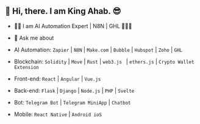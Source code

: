 ## 👋 Hi, there. I am King Ahab. 😎


- 👩‍💻 I am AI Automation Expert | N8N | GHL 🚀🚀🚀

- 💬 Ask me about
- AI Automation: `Zapier` | `N8N` | `Make.com` | `Bubble` | `Hubspot` | `Zoho` | `GHL`
- Blockchain:  `Solidity` | `Move` | `Rust` | `web3.js ` | `ethers.js` | `Crypto Wallet Extension`
- Front-end:   `React` | `Angular` | `Vue.js`
- Back-end:    `Flask` | `Django` | `Node.js` | `PHP` | `Svelte`
- Bot:         `Telegram Bot` | `Telegram MiniApp` | `Chatbot`
- Mobile:      `React Native` | `Android ioS`
